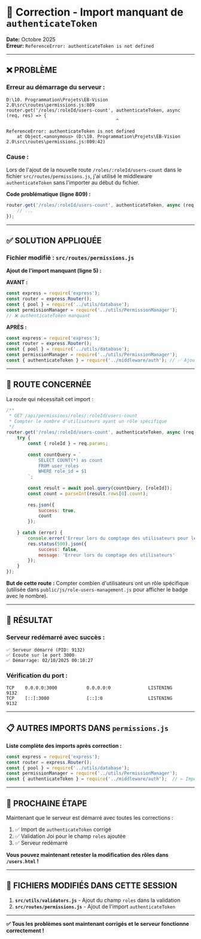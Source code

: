 # 🔧 Correction - Import manquant de `authenticateToken`

**Date:** Octobre 2025  
**Erreur:** `ReferenceError: authenticateToken is not defined`

---

## ❌ **PROBLÈME**

### **Erreur au démarrage du serveur :**
```
D:\10. Programmation\Projets\EB-Vision 2.0\src\routes\permissions.js:809
router.get('/roles/:roleId/users-count', authenticateToken, async (req, res) => {
                                         ^

ReferenceError: authenticateToken is not defined
    at Object.<anonymous> (D:\10. Programmation\Projets\EB-Vision 2.0\src\routes\permissions.js:809:42)
```

### **Cause :**
Lors de l'ajout de la nouvelle route `/roles/:roleId/users-count` dans le fichier `src/routes/permissions.js`, j'ai utilisé le middleware `authenticateToken` sans l'importer au début du fichier.

**Code problématique (ligne 809) :**
```javascript
router.get('/roles/:roleId/users-count', authenticateToken, async (req, res) => {
    // ...
});
```

---

## ✅ **SOLUTION APPLIQUÉE**

### **Fichier modifié :** `src/routes/permissions.js`

**Ajout de l'import manquant (ligne 5) :**

**AVANT :**
```javascript
const express = require('express');
const router = express.Router();
const { pool } = require('../utils/database');
const permissionManager = require('../utils/PermissionManager');
// ❌ authenticateToken manquant
```

**APRÈS :**
```javascript
const express = require('express');
const router = express.Router();
const { pool } = require('../utils/database');
const permissionManager = require('../utils/PermissionManager');
const { authenticateToken } = require('../middleware/auth'); // ✅ Ajouté
```

---

## 🔄 **ROUTE CONCERNÉE**

La route qui nécessitait cet import :

```javascript
/**
 * GET /api/permissions/roles/:roleId/users-count
 * Compter le nombre d'utilisateurs ayant un rôle spécifique
 */
router.get('/roles/:roleId/users-count', authenticateToken, async (req, res) => {
    try {
        const { roleId } = req.params;
        
        const countQuery = `
            SELECT COUNT(*) as count
            FROM user_roles
            WHERE role_id = $1
        `;
        
        const result = await pool.query(countQuery, [roleId]);
        const count = parseInt(result.rows[0].count);
        
        res.json({
            success: true,
            count
        });
        
    } catch (error) {
        console.error('Erreur lors du comptage des utilisateurs pour le rôle:', error);
        res.status(500).json({
            success: false,
            message: 'Erreur lors du comptage des utilisateurs'
        });
    }
});
```

**But de cette route :** Compter combien d'utilisateurs ont un rôle spécifique (utilisée dans `public/js/role-users-management.js` pour afficher le badge avec le nombre).

---

## 🚀 **RÉSULTAT**

### **Serveur redémarré avec succès :**
```
✅ Serveur démarré (PID: 9132)
✅ Écoute sur le port 3000
✅ Démarrage: 02/10/2025 00:10:27
```

### **Vérification du port :**
```
TCP    0.0.0.0:3000           0.0.0.0:0              LISTENING       9132
TCP    [::]:3000              [::]:0                 LISTENING       9132
```

---

## 📋 **AUTRES IMPORTS DANS `permissions.js`**

**Liste complète des imports après correction :**
```javascript
const express = require('express');
const router = express.Router();
const { pool } = require('../utils/database');
const permissionManager = require('../utils/PermissionManager');
const { authenticateToken } = require('../middleware/auth');  // ← Import ajouté
```

---

## 🎯 **PROCHAINE ÉTAPE**

Maintenant que le serveur est démarré avec toutes les corrections :

1. ✅ Import de `authenticateToken` corrigé
2. ✅ Validation Joi pour le champ `roles` ajoutée
3. ✅ Serveur redémarré

**Vous pouvez maintenant retester la modification des rôles dans `/users.html` !**

---

## 🔗 **FICHIERS MODIFIÉS DANS CETTE SESSION**

1. **`src/utils/validators.js`** - Ajout du champ `roles` dans la validation
2. **`src/routes/permissions.js`** - Ajout de l'import `authenticateToken`

---

**✅ Tous les problèmes sont maintenant corrigés et le serveur fonctionne correctement !**


